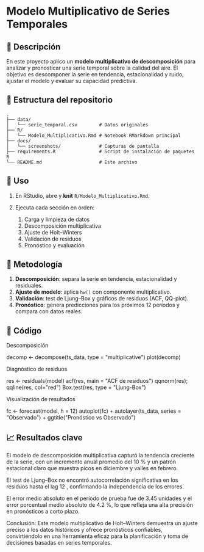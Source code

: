 # Modelo Multiplicativo de Series Temporales

## 📄 Descripción

En este proyecto aplico un **modelo multiplicativo de descomposición**  para analizar y pronosticar una serie temporal sobre la calidad del aire. El objetivo es descomponer la serie en tendencia, estacionalidad y ruido, ajustar el modelo y evaluar su capacidad predictiva.

## 📁 Estructura del repositorio

```
.
├── data/  
│   └── serie_temporal.csv        # Datos originales  
├── R/  
│   └── Modelo_Multiplicativo.Rmd # Notebook RMarkdown principal  
├── docs/  
│   └── screenshots/              # Capturas de pantalla  
├── requirements.R                # Script de instalación de paquetes R  
└── README.md                     # Este archivo  
```

## 🚀 Uso

1. En RStudio, abre y **knit** `R/Modelo_Multiplicativo.Rmd`.
2. Ejecuta cada sección en orden:

   1. Carga y limpieza de datos
   2. Descomposición multiplicativa
   3. Ajuste de Holt–Winters
   4. Validación de residuos
   5. Pronóstico y evaluación

## 🧭 Metodología

1. **Descomposición**: separa la serie en tendencia, estacionalidad y residuales.
2. **Ajuste de modelo**: aplica `hw()` con componente multiplicativo.
3. **Validación**: test de Ljung–Box y gráficos de residuos (ACF, QQ-plot).
4. **Pronóstico**: genera predicciones para los próximos 12 períodos y compara con datos reales.

## 📸 Código 

Descomposición

decomp <- decompose(ts_data, type = "multiplicative")
plot(decomp)

Diagnóstico de residuos

res <- residuals(model)
acf(res, main = "ACF de residuos")
qqnorm(res); qqline(res, col="red")
Box.test(res, type = "Ljung-Box")

Visualización de resultados

fc <- forecast(model, h = 12)
autoplot(fc) +
  autolayer(ts_data, series = "Observado") +
  ggtitle("Pronóstico vs Observado")
  

## 📈 Resultados clave

El modelo de descomposición multiplicativa capturó la tendencia creciente de la serie, con un incremento anual promedio del 10 % y un patrón estacional claro que muestra picos en diciembre y valles en febrero.

El test de Ljung–Box no encontró autocorrelación significativa en los residuos hasta el lag 12 , confirmando la independencia de los errores.

El error medio absoluto  en el período de prueba fue de 3.45 unidades y el error porcentual medio absoluto  de 4.2 %, lo que refleja una alta precisión en pronósticos a corto plazo.

Conclusión: Este modelo multiplicativo de Holt–Winters demuestra un ajuste preciso a los datos históricos y ofrece pronósticos confiables, convirtiéndolo en una herramienta eficaz para la planificación y toma de decisiones basadas en series temporales.


